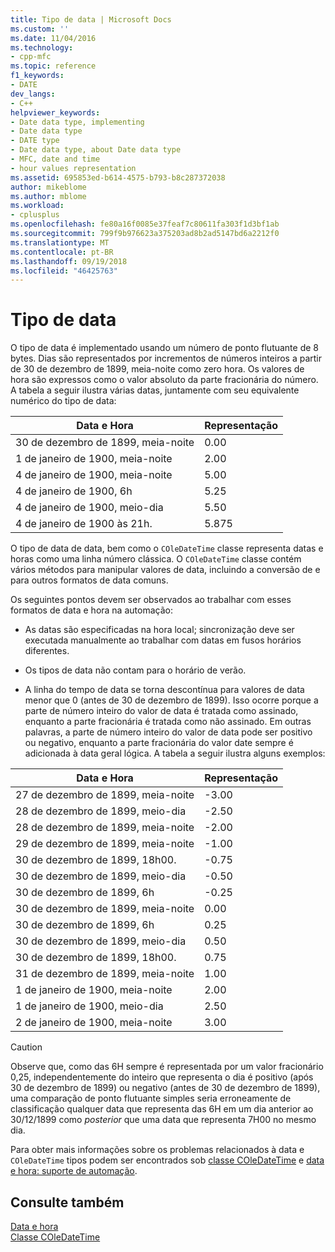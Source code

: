 ```yaml
---
title: Tipo de data | Microsoft Docs
ms.custom: ''
ms.date: 11/04/2016
ms.technology:
- cpp-mfc
ms.topic: reference
f1_keywords:
- DATE
dev_langs:
- C++
helpviewer_keywords:
- Date data type, implementing
- Date data type
- DATE type
- Date data type, about Date data type
- MFC, date and time
- hour values representation
ms.assetid: 695853ed-b614-4575-b793-b8c287372038
author: mikeblome
ms.author: mblome
ms.workload:
- cplusplus
ms.openlocfilehash: fe80a16f0085e37feaf7c80611fa303f1d3bf1ab
ms.sourcegitcommit: 799f9b976623a375203ad8b2ad5147bd6a2212f0
ms.translationtype: MT
ms.contentlocale: pt-BR
ms.lasthandoff: 09/19/2018
ms.locfileid: "46425763"
---
```

# <a name="date-type"></a>Tipo de data

O tipo de data é implementado usando um número de ponto flutuante de 8 bytes. Dias são representados por incrementos de números inteiros a partir de 30 de dezembro de 1899, meia-noite como zero hora. Os valores de hora são expressos como o valor absoluto da parte fracionária do número. A tabela a seguir ilustra várias datas, juntamente com seu equivalente numérico do tipo de data:

|Data e Hora|Representação|
|-------------------|--------------------|
|30 de dezembro de 1899, meia-noite|0.00|
|1 de janeiro de 1900, meia-noite|2.00|
|4 de janeiro de 1900, meia-noite|5.00|
|4 de janeiro de 1900, 6h|5.25|
|4 de janeiro de 1900, meio-dia|5.50|
|4 de janeiro de 1900 às 21h.|5.875|

O tipo de data de data, bem como o `COleDateTime` classe representa datas e horas como uma linha número clássica. O `COleDateTime` classe contém vários métodos para manipular valores de data, incluindo a conversão de e para outros formatos de data comuns.

Os seguintes pontos devem ser observados ao trabalhar com esses formatos de data e hora na automação:

- As datas são especificadas na hora local; sincronização deve ser executada manualmente ao trabalhar com datas em fusos horários diferentes.

- Os tipos de data não contam para o horário de verão.

- A linha do tempo de data se torna descontínua para valores de data menor que 0 (antes de 30 de dezembro de 1899). Isso ocorre porque a parte de número inteiro do valor de data é tratada como assinado, enquanto a parte fracionária é tratada como não assinado. Em outras palavras, a parte de número inteiro do valor de data pode ser positivo ou negativo, enquanto a parte fracionária do valor date sempre é adicionada à data geral lógica. A tabela a seguir ilustra alguns exemplos:

|Data e Hora|Representação|
|-------------------|--------------------|
|27 de dezembro de 1899, meia-noite|-3.00|
|28 de dezembro de 1899, meio-dia|-2.50|
|28 de dezembro de 1899, meia-noite|-2.00|
|29 de dezembro de 1899, meia-noite|-1.00|
|30 de dezembro de 1899, 18h00.|-0.75|
|30 de dezembro de 1899, meio-dia|-0.50|
|30 de dezembro de 1899, 6h|-0.25|
|30 de dezembro de 1899, meia-noite|0.00|
|30 de dezembro de 1899, 6h|0.25|
|30 de dezembro de 1899, meio-dia|0.50|
|30 de dezembro de 1899, 18h00.|0.75|
|31 de dezembro de 1899, meia-noite|1.00|
|1 de janeiro de 1900, meia-noite|2.00|
|1 de janeiro de 1900, meio-dia|2.50|
|2 de janeiro de 1900, meia-noite|3.00|

> [!CAUTION]
>  Observe que, como das 6H sempre é representada por um valor fracionário 0,25, independentemente do inteiro que representa o dia é positivo (após 30 de dezembro de 1899) ou negativo (antes de 30 de dezembro de 1899), uma comparação de ponto flutuante simples seria erroneamente de classificação qualquer data que representa das 6H em um dia anterior ao 30/12/1899 como *posterior* que uma data que representa 7H00 no mesmo dia.

Para obter mais informações sobre os problemas relacionados à data e `COleDateTime` tipos podem ser encontrados sob [classe COleDateTime](../atl-mfc-shared/reference/coledatetime-class.md) e [data e hora: suporte de automação](../atl-mfc-shared/date-and-time-automation-support.md).

## <a name="see-also"></a>Consulte também

[Data e hora](../atl-mfc-shared/date-and-time.md)<br/>
[Classe COleDateTime](../atl-mfc-shared/reference/coledatetime-class.md)

